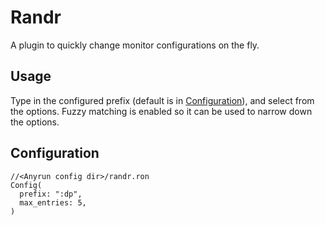 # Randr

A plugin to quickly change monitor configurations on the fly.

## Usage

Type in the configured prefix (default is in [Configuration](#Configuration)), and select from the options. Fuzzy matching is enabled so it can be
used to narrow down the options.

## Configuration

```ron
//<Anyrun config dir>/randr.ron
Config(
  prefix: ":dp",
  max_entries: 5, 
)
```